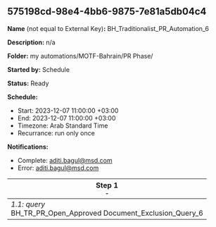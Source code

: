 ## 575198cd-98e4-4bb6-9875-7e81a5db04c4

**Name** (not equal to External Key)**:** BH_Traditionalist_PR_Automation_6

**Description:** n/a

**Folder:** my automations/MOTF-Bahrain/PR Phase/

**Started by:** Schedule

**Status:** Ready

**Schedule:**

* Start: 2023-12-07 11:00:00 +03:00
* End: 2023-12-07 11:00:00 +03:00
* Timezone: Arab Standard Time
* Recurrance: run only once

**Notifications:**

* Complete: aditi.bagul@msd.com
* Error: aditi.bagul@msd.com

| Step 1<br>_<small>-</small>_ |
| --- |
| _1.1: query_<br>BH_TR_PR_Open_Approved Document_Exclusion_Query_6 |
